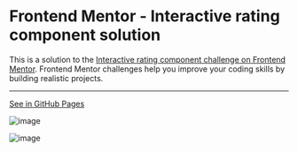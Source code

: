 # Frontend Mentor - Interactive rating component solution

This is a solution to the [Interactive rating component challenge on Frontend Mentor](https://www.frontendmentor.io/challenges/interactive-rating-component-koxpeBUmI). Frontend Mentor challenges help you improve your coding skills by building realistic projects.

---

[See in GitHub Pages](https://OTF31.github.io/interactive-rating-component/)

![image](https://user-images.githubusercontent.com/75378049/160255875-2cb2b272-7488-454e-bced-bc54ac4e21af.png)

![image](https://user-images.githubusercontent.com/75378049/160255847-d7210bce-03e7-4964-a02e-9079a0a7c2db.png)
